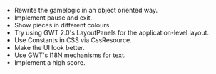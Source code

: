 * Rewrite the gamelogic in an object oriented way.
* Implement pause and exit.
* Show pieces in different colours.
* Try using GWT 2.0's LayoutPanels for the application-level layout.
* Use Constants in CSS via CssResource.
* Make the UI look better.
* Use GWT's I18N mechanisms for text.
* Implement a high score.

